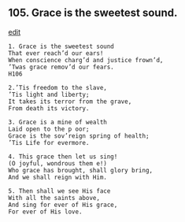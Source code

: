 
## 105.  Grace is the sweetest sound.
[edit](https://docs.google.com/document/d/1uCLvmgQXYJKB8zrEblhkhLvEq6PWwivz/edit?mode=html)



    1. Grace is the sweetest sound 
    That ever reach’d our ears!
    When conscience charg’d and justice frown’d, 
    ’Twas grace remov’d our fears.
    H106

    2.’Tis freedom to the slave,
    ’Tis light and liberty;
    It takes its terror from the grave,
    From death its victory.

    3. Grace is a mine of wealth
    Laid open to the p oor;
    Grace is the sov’reign spring of health;
    ’Tis Life for evermore.

    4. This grace then let us sing!
    (O joyful, wondrous them e!)
    Who grace has brought, shall glory bring, 
    And we shall reign with Him.

    5. Then shall we see His face
    With all the saints above,
    And sing for ever of His grace,
    For ever of His love.

